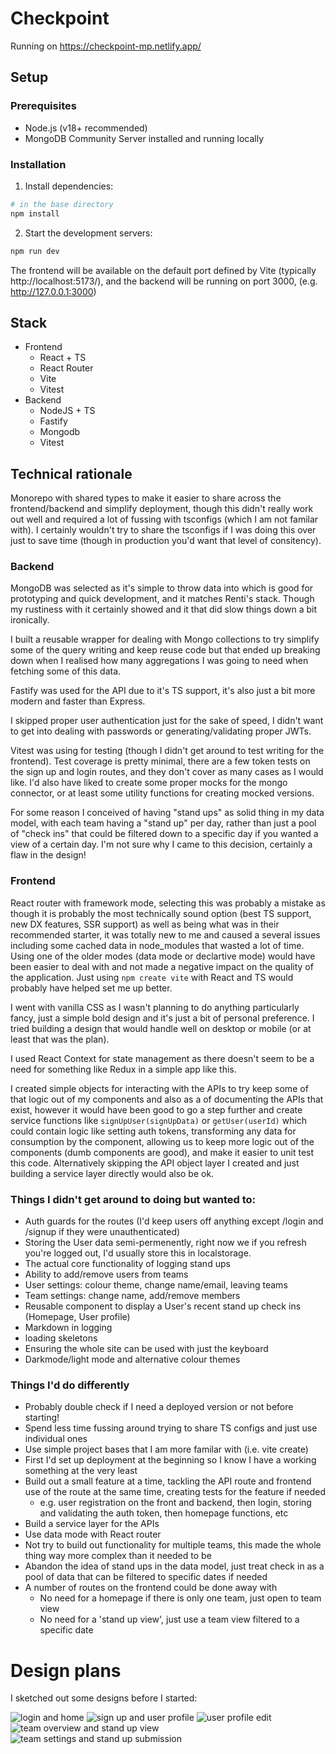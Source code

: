 # Checkpoint

Running on https://checkpoint-mp.netlify.app/

## Setup

### Prerequisites

- Node.js (v18+ recommended)
- MongoDB Community Server installed and running locally

### Installation

1. Install dependencies:

```bash
# in the base directory
npm install
```

2. Start the development servers:

```bash
npm run dev
```

The frontend will be available on the default port defined by Vite (typically http://localhost:5173/), and the backend will be running on port 3000, (e.g. http://127.0.0.1:3000)

## Stack

- Frontend
  - React + TS
  - React Router
  - Vite
  - Vitest
- Backend
  - NodeJS + TS
  - Fastify
  - Mongodb
  - Vitest

## Technical rationale

Monorepo with shared types to make it easier to share across the frontend/backend and simplify deployment, though this didn't really work out well and required a lot of fussing with tsconfigs (which I am not familar with). I certainly wouldn't try to share the tsconfigs if I was doing this over just to save time (though in production you'd want that level of consitency).

### Backend

MongoDB was selected as it's simple to throw data into which is good for prototyping and quick development, and it matches Renti's stack. Though my rustiness with it certainly showed and it that did slow things down a bit ironically.

I built a reusable wrapper for dealing with Mongo collections to try simplify some of the query writing and keep reuse code but that ended up breaking down when I realised how many aggregations I was going to need when fetching some of this data.

Fastify was used for the API due to it's TS support, it's also just a bit more modern and faster than Express.

I skipped proper user authentication just for the sake of speed, I didn't want to get into dealing with passwords or generating/validating proper JWTs.

Vitest was using for testing (though I didn't get around to test writing for the frontend).
Test coverage is pretty minimal, there are a few token tests on the sign up and login routes, and they don't cover as many cases as I would like.
I'd also have liked to create some proper mocks for the mongo connector, or at least some utility functions for creating mocked versions.

For some reason I conceived of having "stand ups" as solid thing in my data model, with each team having a "stand up" per day, rather than just a pool of "check ins" that could be filtered down to a specific day if you wanted a view of a certain day. I'm not sure why I came to this decision, certainly a flaw in the design!

### Frontend

React router with framework mode, selecting this was probably a mistake as though it is probably the most technically sound option (best TS support, new DX features, SSR support) as well as being what was in their recommended starter, it was totally new to me and caused a several issues including some cached data in node_modules that wasted a lot of time. Using one of the older modes (data mode or declartive mode) would have been easier to deal with and not made a negative impact on the quality of the application.
Just using `npm create vite` with React and TS would probably have helped set me up better.

I went with vanilla CSS as I wasn't planning to do anything particularly fancy, just a simple bold design and it's just a bit of personal preference.
I tried building a design that would handle well on desktop or mobile (or at least that was the plan).

I used React Context for state management as there doesn't seem to be a need for something like Redux in a simple app like this.

I created simple objects for interacting with the APIs to try keep some of that logic out of my components and also as a of documenting the APIs that exist, however it would have been good to go a step further and create service functions like `signUpUser(signUpData)` or `getUser(userId)` which could contain logic like setting auth tokens, transforming any data for consumption by the component, allowing us to keep more logic out of the components (dumb components are good), and make it easier to unit test this code. Alternatively skipping the API object layer I created and just building a service layer directly would also be ok.

### Things I didn't get around to doing but wanted to:

- Auth guards for the routes (I'd keep users off anything except /login and /signup if they were unauthenticated)
- Storing the User data semi-permenently, right now we if you refresh you're logged out, I'd usually store this in localstorage.
- The actual core functionality of logging stand ups
- Ability to add/remove users from teams
- User settings: colour theme, change name/email, leaving teams
- Team settings: change name, add/remove members
- Reusable component to display a User's recent stand up check ins (Homepage, User profile)
- Markdown in logging
- loading skeletons
- Ensuring the whole site can be used with just the keyboard
- Darkmode/light mode and alternative colour themes

### Things I'd do differently

- Probably double check if I need a deployed version or not before starting!
- Spend less time fussing around trying to share TS configs and just use individual ones
- Use simple project bases that I am more familar with (i.e. vite create)
- First I'd set up deployment at the beginning so I know I have a working something at the very least
- Build out a small feature at a time, tackling the API route and frontend use of the route at the same time, creating tests for the feature if needed
  - e.g. user registration on the front and backend, then login, storing and validating the auth token, then homepage functions, etc
- Build a service layer for the APIs
- Use data mode with React router
- Not try to build out functionality for multiple teams, this made the whole thing way more complex than it needed to be
- Abandon the idea of stand ups in the data model, just treat check in as a pool of data that can be filtered to specific dates if needed
- A number of routes on the frontend could be done away with
  - No need for a homepage if there is only one team, just open to team view
  - No need for a 'stand up view', just use a team view filtered to a specific date

# Design plans

I sketched out some designs before I started:

![login and home](./designs/login%20and%20home.PNG)
![sign up and user profile](./designs/regsiteration%20and%20user%20profile.PNG)
![user profile edit](./designs/user%20profile%20edit.png)
![team overview and stand up view](./designs/team%20overview%20and%20stand%20up%20view.PNG)
![team settings and stand up submission](./designs/team%20settings%20and%20stand%20up%20submission.PNG)
